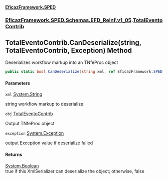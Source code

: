 #### [EficazFramework.SPED](EficazFrameworkSPED.md 'EficazFramework SPED')
### [EficazFramework.SPED.Schemas.EFD_Reinf.v1_05](EficazFramework.SPED.Schemas.EFD_Reinf.v1_05.md 'EficazFramework.SPED.Schemas.EFD_Reinf.v1_05').[TotalEventoContrib](EficazFramework.SPED.Schemas.EFD_Reinf.v1_05/TotalEventoContrib.md 'EficazFramework.SPED.Schemas.EFD_Reinf.v1_05.TotalEventoContrib')

## TotalEventoContrib.CanDeserialize(string, TotalEventoContrib, Exception) Method

Deserializes workflow markup into an TNfeProc object

```csharp
public static bool CanDeserialize(string xml, ref EficazFramework.SPED.Schemas.EFD_Reinf.v1_05.TotalEventoContrib obj, ref System.Exception exception);
```
#### Parameters

<a name='EficazFramework.SPED.Schemas.EFD_Reinf.v1_05.TotalEventoContrib.CanDeserialize(string,EficazFramework.SPED.Schemas.EFD_Reinf.v1_05.TotalEventoContrib,System.Exception).xml'></a>

`xml` [System.String](https://docs.microsoft.com/en-us/dotnet/api/System.String 'System.String')

string workflow markup to deserialize

<a name='EficazFramework.SPED.Schemas.EFD_Reinf.v1_05.TotalEventoContrib.CanDeserialize(string,EficazFramework.SPED.Schemas.EFD_Reinf.v1_05.TotalEventoContrib,System.Exception).obj'></a>

`obj` [TotalEventoContrib](EficazFramework.SPED.Schemas.EFD_Reinf.v1_05/TotalEventoContrib.md 'EficazFramework.SPED.Schemas.EFD_Reinf.v1_05.TotalEventoContrib')

Output TNfeProc object

<a name='EficazFramework.SPED.Schemas.EFD_Reinf.v1_05.TotalEventoContrib.CanDeserialize(string,EficazFramework.SPED.Schemas.EFD_Reinf.v1_05.TotalEventoContrib,System.Exception).exception'></a>

`exception` [System.Exception](https://docs.microsoft.com/en-us/dotnet/api/System.Exception 'System.Exception')

output Exception value if deserialize failed

#### Returns
[System.Boolean](https://docs.microsoft.com/en-us/dotnet/api/System.Boolean 'System.Boolean')  
true if this XmlSerializer can deserialize the object; otherwise, false